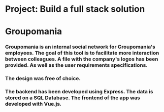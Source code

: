 # Project: Build a full stack solution
# Groupomania 
### Groupomania is an internal social network for Groupomania's employees. The goal of this tool is to facilitate more interaction between colleagues. A file with the company's logos has been provided. As well as the user requirements specifications.
### The design was free of choice. 
### The backend has been developed using Express. The data is stored on a SQL Database. The frontend of the app was developed with Vue.js. 
